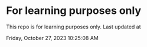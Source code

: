 # For learning purposes only
This repo is for learning purposes only.
Last updated at

Friday, October 27, 2023 10:25:08 AM

